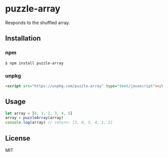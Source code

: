 # puzzle-array

Responds to the shuffled array.

## Installation

### npm

```
$ npm install puzzle-array
```

### unpkg

```html
<script src="https://unpkg.com/puzzle-array" type="text/javascript"></script>
```

## Usage

```javascript
let array = [0, 1, 2, 3, 4, 5]
array = puzzleArray(array)
console.log(array) // return: [3, 0, 5, 4, 1, 2]
```
## License

MIT
